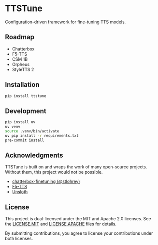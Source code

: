 # TTSTune

Configuration-driven framework for fine-tuning TTS models.

## Roadmap

- Chatterbox
- F5-TTS
- CSM 1B
- Orpheus
- StyleTTS 2

## Installation

```bash
pip install ttstune
```

## Development

```bash
pip install uv
uv venv
source .venv/bin/activate
uv pip install -r requirements.txt
pre-commit install
```

## Acknowledgments

TTSTune is built on and wraps the work of many open-source projects. Without them, this project would not be possible.

* [chatterbox-finetuning (@stlohrey)](https://github.com/stlohrey/chatterbox-finetuning)
* [F5-TTS](https://github.com/SWivid/F5-TTS)
* [Unsloth](https://github.com/unslothai/unsloth)

## License

This project is dual-licensed under the MIT and Apache 2.0 licenses. See the [LICENSE.MIT](LICENSE.MIT) and [LICENSE.APACHE](LICENSE.APACHE) files for details.

By submitting contributions, you agree to license your contributions under both licenses.
